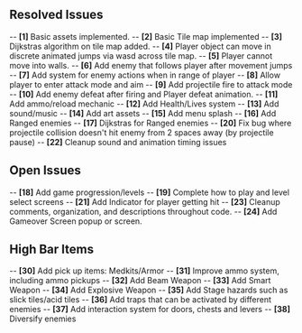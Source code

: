 ## Resolved Issues ##

-- **[1]** Basic assets implemented.
-- **[2]** Basic Tile map implemented
-- **[3]** Dijkstras algorithm on tile map added.
-- **[4]** Player object can move in discrete animated jumps via wasd across tile map.
-- **[5]** Player cannot move into walls.
-- **[6]** Add enemy that follows player after movement jumps
-- **[7]** Add system for enemy actions when in range of player
-- **[8]** Allow player to enter attack mode and aim
-- **[9]** Add projectile fire to attack mode
-- **[10]** Add enemy defeat after firing and Player defeat animation.
-- **[11]** Add ammo/reload mechanic
-- **[12]** Add Health/Lives system
-- **[13]** Add sound/music
-- **[14]** Add art assets
-- **[15]** Add menu splash
-- **[16]** Add Ranged enemies
-- **[17]** Dijkstras for Ranged enemies
-- **[20]** Fix bug where projectile collision doesn't hit enemy from 2 spaces away (by projectile pause)
-- **[22]** Cleanup sound and animation timing issues

## Open Issues ##

-- **[18]** Add game progression/levels
-- **[19]** Complete how to play and level select screens
-- **[21]** Add Indicator for player getting hit
-- **[23]** Cleanup comments, organization, and descriptions throughout code.
-- **[24]** Add Gameover Screen popup or screen.

## High Bar Items ##
-- **[30]** Add pick up items: Medkits/Armor
-- **[31]** Improve ammo system, including ammo pickups
-- **[32]** Add Beam Weapon
-- **[33]** Add Smart Weapon
-- **[34]** Add Explosive Weapon
-- **[35]** Add Stage hazards such as slick tiles/acid tiles
-- **[36]** Add traps that can be activated by different enemies
-- **[37]** Add interaction system for doors, chests and levers
-- **[38]** Diversify enemies